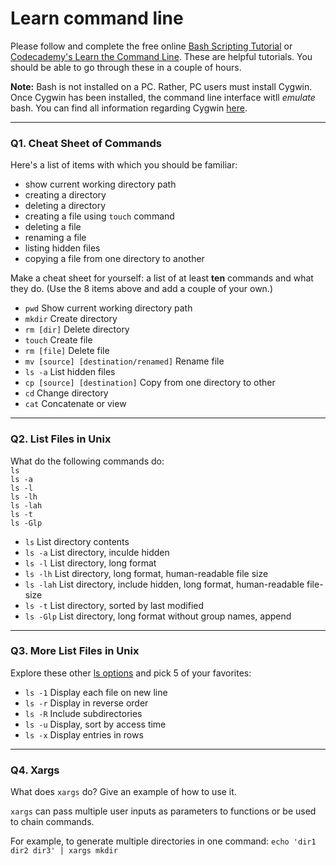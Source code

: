 # Learn command line

Please follow and complete the free online [Bash Scripting Tutorial](https://ryanstutorials.net/bash-scripting-tutorial/) or [Codecademy's Learn the Command Line](https://www.codecademy.com/learn/learn-the-command-line). These are helpful tutorials. You should be able to go through these in a couple of hours.

**Note:** Bash is not installed on a PC. Rather, PC users must install Cygwin. Once Cygwin has been installed, the command line interface witll _emulate_ bash. You can find all information regarding Cygwin [here](https://www.cygwin.com/).

---

### Q1.  Cheat Sheet of Commands  

Here's a list of items with which you should be familiar:  
* show current working directory path
* creating a directory
* deleting a directory
* creating a file using `touch` command
* deleting a file
* renaming a file
* listing hidden files
* copying a file from one directory to another

Make a cheat sheet for yourself: a list of at least **ten** commands and what they do.  (Use the 8 items above and add a couple of your own.)  

* `pwd`
Show current working directory path
* `mkdir`
Create directory
* `rm [dir]` 
Delete directory
* `touch`
Create file
* `rm [file]`
Delete file
* `mv [source] [destination/renamed]`
Rename file
* `ls -a`
List hidden files
* `cp [source] [destination]`
Copy from one directory to other
* `cd`
Change directory
* `cat`
Concatenate or view

---

### Q2.  List Files in Unix   

What do the following commands do:  
`ls`  
`ls -a`  
`ls -l`  
`ls -lh`  
`ls -lah`  
`ls -t`  
`ls -Glp`  

* `ls`
List directory contents
* `ls -a`
List directory, inculde hidden
* `ls -l`
List directory, long format
* `ls -lh`
List directory, long format, human-readable file size
* `ls -lah`
List directory, include hidden, long format, human-readable file-size
* `ls -t`
List directory, sorted by last modified
* `ls -Glp`
List directory, long format without group names, append



---

### Q3.  More List Files in Unix  

Explore these other [ls options](http://www.techonthenet.com/unix/basic/ls.php) and pick 5 of your favorites:

* `ls -1`
Display each file on new line
* `ls -r`
Display in reverse order
* `ls -R`
Include subdirectories
* `ls -u`
Display, sort by access time
* `ls -x`
Display entries in rows

---

### Q4.  Xargs   

What does `xargs` do? Give an example of how to use it.

`xargs` can pass multiple user inputs as parameters to functions or be used to chain commands.

For example, to generate multiple directories in one command:
`echo 'dir1 dir2 dir3' | xargs mkdir`


 

